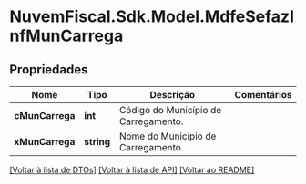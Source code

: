 # NuvemFiscal.Sdk.Model.MdfeSefazInfMunCarrega

## Propriedades

Nome | Tipo | Descrição | Comentários
------------ | ------------- | ------------- | -------------
**cMunCarrega** | **int** | Código do Município de Carregamento. | 
**xMunCarrega** | **string** | Nome do Município de Carregamento. | 

[[Voltar à lista de DTOs]](../README.md#documentation-for-models) [[Voltar à lista de API]](../README.md#documentation-for-api-endpoints) [[Voltar ao README]](../README.md)

